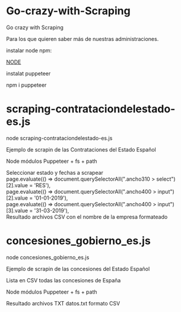 # Go-crazy-with-Scraping
Go crazy with Scraping

Para los que quieren saber más de nuestras administraciones.

instalar node npm:

<a href="https://nodejs.org/es/download/" target="_blank">NODE</a>

instalat puppeteer

npm i puppeteer

# scraping-contrataciondelestado-es.js

node scraping-contrataciondelestado-es.js

Ejemplo de scrapin de las Contrataciones del Estado Español

Node módulos Puppeteer + fs + path

Seleccionar estado y fechas a scrapear<br>
page.evaluate(() => document.querySelectorAll(".ancho310 > select")[2].value = 'RES'),<br>
page.evaluate(() => document.querySelectorAll(".ancho400 > input")[2].value = '01-01-2019'),<br>
page.evaluate(() => document.querySelectorAll(".ancho400 > input")[3].value = '31-03-2019'),<br>
Resultado archivos CSV con el nombre de la empresa formateado

# concesiones_gobierno_es.js 

node concesiones_gobierno_es.js

Ejemplo de scrapin de las concesiones del Estado Español

Lista en CSV todas las concesiones de España

Node módulos Puppeteer + fs + path

Resultado archivos TXT datos.txt formato CSV



